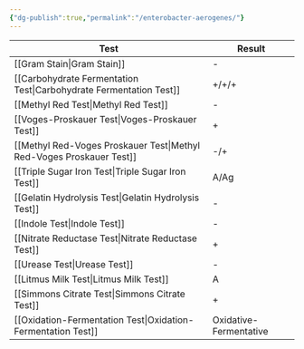 ```yaml
---
{"dg-publish":true,"permalink":"/enterobacter-aerogenes/"}
---
```



| Test                                | Result                 |
| ----------------------------------- | ---------------------- |
| [[Gram Stain\|Gram Stain]]                      | -                      |
| [[Carbohydrate Fermentation Test\|Carbohydrate Fermentation Test]]  | +/+/+                  |
| [[Methyl Red Test\|Methyl Red Test]]                 | -                      |
| [[Voges-Proskauer Test\|Voges-Proskauer Test]]            | +                      |
| [[Methyl Red-Voges Proskauer Test\|Methyl Red-Voges Proskauer Test]] | -/+                    |
| [[Triple Sugar Iron Test\|Triple Sugar Iron Test]]          | A/Ag                   |
| [[Gelatin Hydrolysis Test\|Gelatin Hydrolysis Test]]         | -                      |
| [[Indole Test\|Indole Test]]                     | -                      |
| [[Nitrate Reductase Test\|Nitrate Reductase Test]]          | +                      |
| [[Urease Test\|Urease Test]]                     | -                      |
| [[Litmus Milk Test\|Litmus Milk Test]]                | A                      |
| [[Simmons Citrate Test\|Simmons Citrate Test]]            | +                      |
| [[Oxidation-Fermentation Test\|Oxidation-Fermentation Test]]     | Oxidative-Fermentative |
